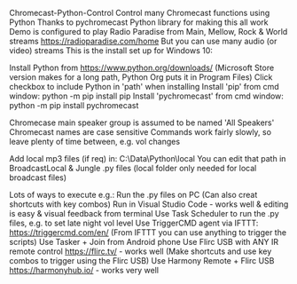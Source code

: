  Chromecast-Python-Control
 Control many Chromecast functions using Python
 Thanks to pychromecast Python library for making this all work
 Demo is configured to play Radio Paradise from Main, Mellow, Rock & World streams
 https://radioparadise.com/home
 But you can use many audio (or video) streams
 This is the install set up for Windows 10:

 Install Python from https://www.python.org/downloads/
 (Microsoft Store version makes for a long path, Python Org puts it in Program Files)
 Click checkbox to include Python in 'path' when installing
 Install 'pip' from cmd window:   python -m pip install pip
 Install 'pychromecast' from cmd window:   python -m pip install pychromecast

 Chromecase main speaker group is assumed to be named 'All Speakers'
 Chromecast names are case sensitive
 Commands work fairly slowly, so leave plenty of time between, e.g. vol changes

 Add local mp3 files (if req) in: C:\Data\Python\local
 You can edit that path in BroadcastLocal & Jungle .py files
 (local folder only needed for local broadcast files)

 Lots of ways to execute e.g.:
 Run the .py files on PC (Can also creat shortcuts with key combos)
 Run in Visual Studio Code - works well & editing is easy & visual feedback from terminal
 Use Task Scheduler to run the .py files, e.g. to set late night vol level
 Use TriggerCMD agent via IFTTT: https://triggercmd.com/en/
 (From IFTTT you can use anything to trigger the scripts)
 Use Tasker + Join from Android phone
 Use Flirc USB with ANY IR remote control https://flirc.tv/   - works well
 (Make shortcuts and use key combos to trigger using the Flirc USB)
 Use Harmony Remote + Flirc USB https://harmonyhub.io/   - works very well



